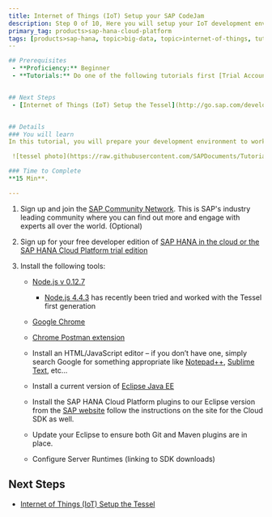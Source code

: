 ```yaml
---
title: Internet of Things (IoT) Setup your SAP CodeJam
description: Step 0 of 10, Here you will setup your IoT development environment and configure a Tessel device
primary_tag: products>sap-hana-cloud-platform
tags: [products>sap-hana, topic>big-data, topic>internet-of-things, tutorial>beginner ]
--

## Prerequisites  
 - **Proficiency:** Beginner
 - **Tutorials:** Do one of the following tutorials first [Trial Account of SAP HANA Cloud Platform](http://go.sap.com/developer/tutorials/hcp-create-trial-account.html) or [Instance of the SAP HANA Developer Edition](http://go.sap.com/developer/tutorials/hana-setup-cloud.html)


## Next Steps
 - [Internet of Things (IoT) Setup the Tessel](http://go.sap.com/developer/tutorials/iot-part1-tessel.html)


## Details
### You will learn  
In this tutorial, you will prepare your development environment to work with a [Tessel](https://tessel.io/) device and with SAP HANA.

 ![tessel photo](https://raw.githubusercontent.com/SAPDocuments/Tutorials/master/tutorials/iot-part0-tessel-setup/tessel.png)

### Time to Complete
**15 Min**.

---
```



1. Sign up and join the [SAP Community Network](http://scn.sap.com). This is SAP's industry leading community where you can find out more and engage with experts all over the world. (Optional)

2. Sign up for your free developer edition of [SAP HANA in the cloud or the SAP HANA Cloud Platform trial edition](http://developers.sap.com)

3. Install the following tools:
    - [Node.js v 0.12.7](https://nodejs.org/en/blog/release/v0.12.7/)

    	- [Node.js 4.4.3](https://nodejs.org/en/blog/release/v4.4.3/) has recently been tried and worked with the Tessel first generation
    - [Google Chrome](http://www.google.com/chrome/)
    - [Chrome Postman extension](https://chrome.google.com/webstore/detail/postman-rest-client/fdmmgilgnpjigdojojpjoooidkmcomcm?hl=en)
    - Install an HTML/JavaScript editor – if you don’t have one, simply search Google for something appropriate like [Notepad++](https://notepad-plus-plus.org/), [Sublime Text](http://www.sublimetext.com/), etc...
    - Install a current version of [Eclipse Java EE](http://www.eclipse.org/downloads/packages/eclipse-ide-java-ee-developers/keplersr2)
    - Install the SAP HANA Cloud Platform plugins to our Eclipse version from the [SAP website](http://tools.hana.ondemand.com/#cloud) follow the instructions on the site for the Cloud SDK as well.
    - Update your Eclipse to ensure both Git and Maven plugins are in place.
    - Configure Server Runtimes (linking to SDK downloads)     

## Next Steps
 - [Internet of Things (IoT) Setup the Tessel](http://go.sap.com/developer/tutorials/iot-part1-tessel.html)
